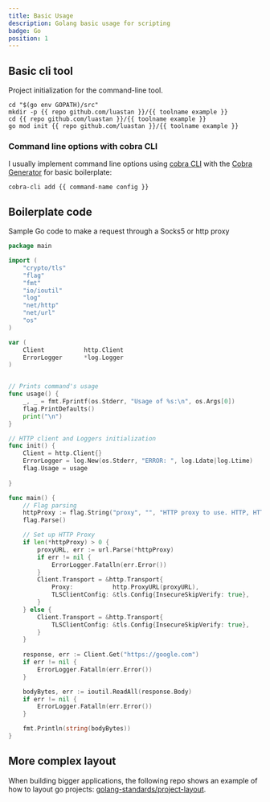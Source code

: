 ```yaml
---
title: Basic Usage
description: Golang basic usage for scripting
badge: Go
position: 1
---
```



## Basic cli tool

Project initialization for the <smart-variable variable="toolname" default-value="example"></smart-variable> command-line tool.

``` shell
cd "$(go env GOPATH)/src"
mkdir -p {{ repo github.com/luastan }}/{{ toolname example }}
cd {{ repo github.com/luastan }}/{{ toolname example }}
go mod init {{ repo github.com/luastan }}/{{ toolname example }}
```

### Command line options with cobra CLI

I usually implement command line options using [cobra CLI](https://cobra.dev/) with the [Cobra Generator](https://github.com/spf13/cobra-cli/blob/main/README.md) for basic boilerplate:

<smart-tabs variable="cobra-basic-vs-options" :tabs="{'basic': 'Basic', 'options': 'With options'}">
<template v-slot:basic>

``` shell
cd $(go env GOPATH)/src/{{ repo github.com/luastan }}/{{ toolname example }}
cobra-cli init
go run main.go
```

</template>
<template v-slot:options>

``` shell
cd $(go env GOPATH)/src/{{ repo github.com/luastan }}/{{ toolname example }}
cobra-cli init --author "{{ author you you@example.com }}" --license {{ license apache }}
go run main.go
```

</template>
</smart-tabs>

``` shell
cobra-cli add {{ command-name config }}
```

## Boilerplate code

Sample Go code to make a request through a Socks5 or http proxy

``` go
package main

import (
	"crypto/tls"
	"flag"
	"fmt"
	"io/ioutil"
	"log"
	"net/http"
	"net/url"
	"os"
)

var (
	Client           http.Client
	ErrorLogger      *log.Logger
)


// Prints command's usage
func usage() {
	_, _ = fmt.Fprintf(os.Stderr, "Usage of %s:\n", os.Args[0])
	flag.PrintDefaults()
	print("\n")
}

// HTTP client and Loggers initialization
func init() {
	Client = http.Client{}
	ErrorLogger = log.New(os.Stderr, "ERROR: ", log.Ldate|log.Ltime)
	flag.Usage = usage
	
}

func main() {
	// Flag parsing
	httpProxy := flag.String("proxy", "", "HTTP proxy to use. HTTP, HTTPs and SOCKS5 are supported")
	flag.Parse()

	// Set up HTTP Proxy
	if len(*httpProxy) > 0 {
		proxyURL, err := url.Parse(*httpProxy)
		if err != nil {
			ErrorLogger.Fatalln(err.Error())
		}
		Client.Transport = &http.Transport{
			Proxy:           http.ProxyURL(proxyURL),
			TLSClientConfig: &tls.Config{InsecureSkipVerify: true},
		}
	} else {
		Client.Transport = &http.Transport{
			TLSClientConfig: &tls.Config{InsecureSkipVerify: true},
		}
	}
	
	response, err := Client.Get("https://google.com")
	if err != nil {
		ErrorLogger.Fatalln(err.Error())
	}

	bodyBytes, err := ioutil.ReadAll(response.Body)
	if err != nil {
		ErrorLogger.Fatalln(err.Error())
	}

	fmt.Println(string(bodyBytes))	
}
```

## More complex layout

When building bigger applications, the following repo shows an example of how to layout go projects: [golang-standards/project-layout](https://github.com/golang-standards/project-layout).
